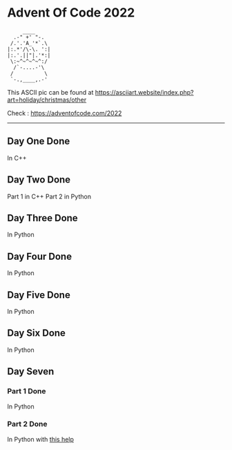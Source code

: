 # Advent Of Code 2022
         ____
      .-" +' "-.
     /.'.'A_'*`.\
    |:.*'/\-\. ':|
    |:.'.||"|.'*:|
     \:~^~^~^~^:/
      /`-....-'\
     /          \
     `-.,____,.-'

This ASCII pic can be found at
https://asciiart.website/index.php?art=holiday/christmas/other


Check : https://adventofcode.com/2022

------------------------------------------------

## Day One Done
In C++

## Day Two Done
Part 1 in C++
Part 2 in Python

## Day Three Done
In Python

## Day Four Done
In Python

## Day Five Done
In Python

## Day Six Done
In Python

## Day Seven
### Part 1 Done
In Python
### Part 2 Done
In Python with [this help](https://github.com/jonathanpaulson/AdventOfCode/blob/master/2022/7.py)